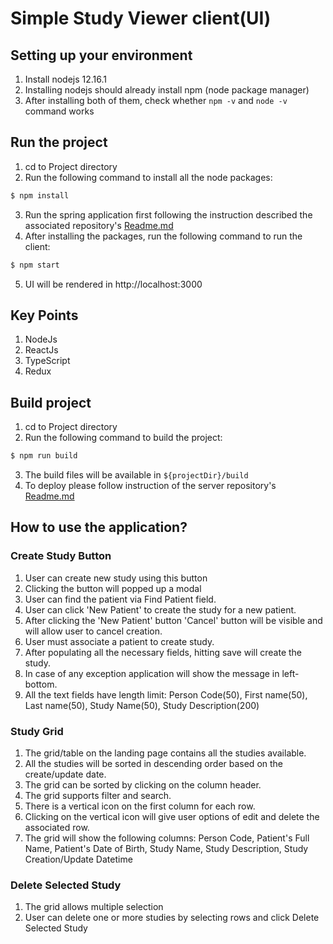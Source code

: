 # Simple Study Viewer client(UI)

## Setting up your environment

1. Install nodejs 12.16.1
2. Installing nodejs should already install npm (node package manager)
3. After installing both of them, check whether `npm -v` and `node -v` command works

## Run the project

1. cd to Project directory
2. Run the following command to install all the node packages:
```bash
$ npm install
```
3. Run the spring application first following the instruction described the associated repository's [Readme.md](https://github.com/ColorlessCoder/study-viewer-server/blob/main/README.md#run-the-project)
4. After installing the packages, run the following command to run the client:
```bash
$ npm start
```
5. UI will be rendered in http://localhost:3000

## Key Points

1. NodeJs
2. ReactJs
3. TypeScript
4. Redux

## Build project

1. cd to Project directory
2. Run the following command to build the project:
```bash
$ npm run build
```
3. The build files will be available in `${projectDir}/build`
4. To deploy please follow instruction of the server repository's [Readme.md](https://github.com/ColorlessCoder/study-viewer-server/blob/main/README.md#create-executable-jar)

## How to use the application?

### Create Study Button

1. User can create new study using this button
2. Clicking the button will popped up a modal
3. User can find the patient via Find Patient field.
4. User can click 'New Patient' to create the study for a new patient.
5. After clicking the 'New Patient' button 'Cancel' button will be visible and will allow user to cancel creation.
6. User must associate a patient to create study.
7. After populating all the necessary fields, hitting save will create the study.
8. In case of any exception application will show the message in left-bottom.
9. All the text fields have length limit: Person Code(50), First name(50), Last name(50), Study Name(50), Study Description(200)

### Study Grid

1. The grid/table on the landing page contains all the studies available.
2. All the studies will be sorted in descending order based on the create/update date.
3. The grid can be sorted by clicking on the column header.
4. The grid supports filter and search.
5. There is a vertical icon on the first column for each row.
6. Clicking on the vertical icon will give user options of edit and delete the associated row.
7. The grid will show the following columns: Person Code, Patient's Full Name, Patient's Date of Birth, Study Name, Study Description, Study Creation/Update Datetime

### Delete Selected Study

1. The grid allows multiple selection
2. User can delete one or more studies by selecting rows and click Delete Selected Study
